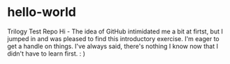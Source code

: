 # hello-world
Trilogy Test Repo
Hi - The idea of GitHub intimidated me a bit at firtst, but I jumped in and was pleased to find this introductory exercise.
I'm eager to get a handle on things.  I've always said, there's nothing I know now that I didn't have to learn first.  : ) 
